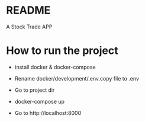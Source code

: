# README

A Stock Trade APP

# How to run the project

* install docker & docker-compose

* Rename docker/development/.env.copy file to .env

* Go to project dir

* docker-compose up

* Go to http://localhost:8000
